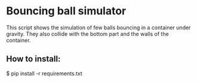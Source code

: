 # Bouncing ball simulator
This script shows the simulation of few balls bouncing in a container under gravity.
They also collide with the bottom part and the walls of the container.

## How to install: 
$ pip install -r requirements.txt
